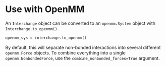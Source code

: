 # Use with OpenMM

An `Interchange` object can be converted to an `openmm.System` object with
`Interchange.to_openmm()`.

```python
openmm_sys = interchange.to_openmm()
```

By default, this will separate non-bonded interactions into several different `openmm.Force`
objects. To combine everything into a single `openmm.NonbondedForce`, use the
`combine_nonbonded_forces=True` argument.
